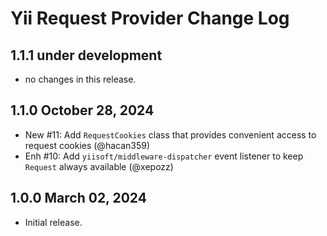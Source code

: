 # Yii Request Provider Change Log

## 1.1.1 under development

- no changes in this release.

## 1.1.0 October 28, 2024

- New #11: Add `RequestCookies` class that provides convenient access to request cookies (@hacan359)
- Enh #10: Add `yiisoft/middleware-dispatcher` event listener to keep `Request` always available (@xepozz)

## 1.0.0 March 02, 2024

- Initial release.
